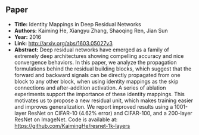 ## Paper
  - **Title:** Identity Mappings in Deep Residual Networks
  - **Authors:** Kaiming He, Xiangyu Zhang, Shaoqing Ren, Jian Sun
  - **Year:** 2016
  - **Link:** http://arxiv.org/abs/1603.05027v3
  - **Abstract:** Deep residual networks have emerged as a family of extremely deep architectures showing compelling accuracy and nice convergence behaviors. In this paper, we analyze the propagation formulations behind the residual building blocks, which suggest that the forward and backward signals can be directly propagated from one block to any other block, when using identity mappings as the skip connections and after-addition activation. A series of ablation experiments support the importance of these identity mappings. This motivates us to propose a new residual unit, which makes training easier and improves generalization. We report improved results using a 1001-layer ResNet on CIFAR-10 (4.62% error) and CIFAR-100, and a 200-layer ResNet on ImageNet. Code is available at: https://github.com/KaimingHe/resnet-1k-layers

